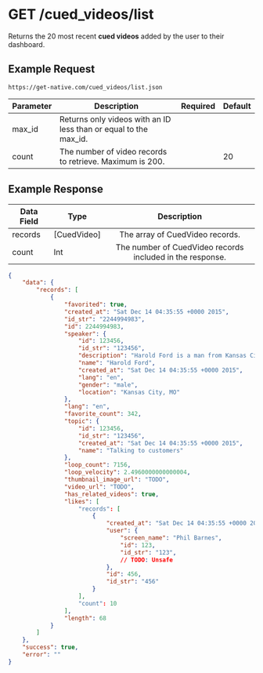 # GET /cued_videos/list

Returns the 20 most recent **cued videos** added by the user to their dashboard.

## Example Request

```
https://get-native.com/cued_videos/list.json
```

| Parameter 	| Description                                                      	| Required 	| Default 	|
|-----------	|------------------------------------------------------------------	|:--------:	|---------	|
| max_id    	| Returns only videos with an ID less than or equal to the max_id. 	|          	|         	|
| count     	| The number of video records to retrieve. Maximum is 200.         	|          	| 20      	|

## Example Response

| Data Field 	| Type        	|                        Description                        	|
|------------	|-------------	|:---------------------------------------------------------:	|
| records    	| [CuedVideo] 	| The array of CuedVideo records.                           	|
| count      	| Int         	| The number of CuedVideo records included in the response. 	|

```json
{
	"data": {
		"records": [
			{
				"favorited": true,
				"created_at": "Sat Dec 14 04:35:55 +0000 2015",
				"id_str": "2244994983",
				"id": 2244994983,
				"speaker": {
					"id": 123456,
					"id_str": "123456",
					"description": "Harold Ford is a man from Kansas City, MO. He loves the Chiefs and listens to samba.",
					"name": "Harold Ford",
					"created_at": "Sat Dec 14 04:35:55 +0000 2015",
					"lang": "en",
					"gender": "male",
					"location": "Kansas City, MO"
				},
				"lang": "en",
				"favorite_count": 342,
				"topic": {
					"id": 123456,
					"id_str": "123456",
					"created_at": "Sat Dec 14 04:35:55 +0000 2015",
					"name": "Talking to customers"
				},
				"loop_count": 7156,
				"loop_velocity": 2.4960000000000004,
				"thumbnail_image_url": "TODO",
				"video_url": "TODO",
				"has_related_videos": true,
				"likes": [
					"records": [
						{
							"created_at": "Sat Dec 14 04:35:55 +0000 2015",
							"user": {
								"screen_name": "Phil Barnes",
								"id": 123,
								"id_str": "123",
								// TODO: Unsafe
							},
							"id": 456,
							"id_str": "456"
						}
					],
					"count": 10
				],
				"length": 68
			}
		]
	},
	"success": true,
	"error": ""
}
```

